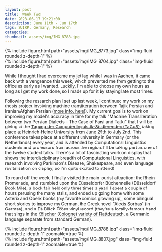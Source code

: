 ```yaml
---
layout: post
title:  Week Two!
date: 2023-06-17 19:21:00
description: June 11th - Jun 17th
tags: SUIRP, Germany, Research
categories:
thumbnail: assets/img/IMG_8788.jpg
---
```



<div class="row mt-3">
    <div class="col-sm mt-3 mt-md-0">
        {% include figure.html path="assets/img/IMG_8773.jpg" class="img-fluid rounded z-depth-1" %}
    </div>
    <div class="col-sm mt-3 mt-md-0">
        {% include figure.html path="assets/img/IMG_8704.jpg" class="img-fluid rounded z-depth-1" %}
    </div>
</div>
<div class="caption">
</div>

While I thought I had overcome my jet lag while I was in Aachen, it came back with a vengeance this week, which prevented me from getting to the office as early as I wanted. Luckily, I'm able to choose my own hours as long as I get my work done, so I made up for it by staying late most times.

Following the research plan I set up last week, I continued my work on my thesis project involving machine transliteration between Tajik Persian and Iranian/Afghan Persian ([more info. here!](https://merchantrayyan.github.io/projects/translit_project/)). My current goal is to work on improving my model's accuracy in time for my talk "Machine Transliteration between two Persian Dialects - The Case of Farsi and Tajiki" that I will be giving at the [Tagung der Computerlinguistik-Studierenden (TaCoS)](https://tacosconference.github.io/), taking place at Heinrich-Heine University from June 29th to July 2nd. This conference takes place at a different university in Germany (or the Netherlands) every year, and is attended by Computational Linguistics students and professors from across the region. I'll be taking part as one of the twelve student talks. There's a lot of fascinating work on display that shows the interdisciplinary breadth of Computational Linguistics, with research involving Parkinson's Disease, Shakespeare, and even language revitalization on display, so I'm quite excited to attend!

To round off the week, I finally visited the main tourist attraction: the Rhein Promenade, and stumbled upon the Düsseldorfer Büchermeile (Düsseldorf Book Mile), a book fair held only three times a year! I spent a couple of hours perusing the many stalls, and ended up going home with some Asterix and Obelix books (my favorite comics growing up), some bilingual short stories to improve my German, the Greek novel "Alexis Sorbas" (in German), and a Dä Bläck Fööss vinyl record (they're a locally-famous band that sings in the [Kölscher (Cologne) variety of Plattdeutsch](https://en.wikipedia.org/wiki/Colognian), a Germanic language separate from standard German).



<div class="row mt-3">
    <div class="col-sm mt-3 mt-md-0">
        {% include figure.html path="assets/img/IMG_8788.jpg" class="img-fluid rounded z-depth-1" zoomable=true %}
    </div>
    <div class="col-sm mt-3 mt-md-0">
        {% include figure.html path="assets/img/IMG_8807.jpg" class="img-fluid rounded z-depth-1" zoomable=true %}
    </div>
</div>
